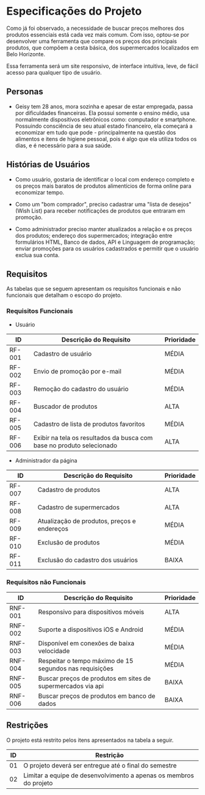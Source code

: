 # Especificações do Projeto

Como já foi observado, a necessidade de buscar preços melhores dos produtos essenciais está cada vez mais comum. Com isso, optou-se por desenvolver uma ferramenta que compare os preços dos principais produtos, que compõem a cesta básica, dos supermercados localizados em Belo Horizonte. 

Essa ferramenta será um site responsivo, de interface intuitiva, leve, de fácil acesso para qualquer tipo de usuário. 



## Personas

- Geisy tem 28 anos, mora sozinha e apesar de estar empregada, passa por dificuldades financeiras. Ela possui somente o ensino médio, usa normalmente dispositivos eletrônicos como: computador e smartphone. Possuindo consciência de seu atual estado financeiro, ela começará a economizar em tudo que pode - principalmente na questão dos alimentos e itens de higiene pessoal, pois é algo que ela utiliza todos os dias, e é necessário para a sua saúde. 

## Histórias de Usuários

- Como usuário, gostaria de identificar o local com endereço completo e os preços mais baratos de produtos alimentícios de forma online para economizar tempo.

- Como um "bom comprador", preciso cadastrar uma "lista de desejos" (Wish List) para receber notificações de produtos que entraram em promoção.

-  Como administrador preciso manter atualizados a relação e os preços dos produtos; endereço dos supermercados; integração entre formulários HTML, Banco de dados, API e Linguagem de programação; enviar promoções para os usuários cadastrados e permitir que o usuário exclua sua conta. 

## Requisitos

As tabelas que se seguem apresentam os requisitos funcionais e não funcionais que detalham o escopo do projeto.

### Requisitos Funcionais

- Usuário

|ID    | Descrição do Requisito  | Prioridade |
|------|-----------------------------------------|----|
|RF-001|Cadastro de usuário  | MÉDIA|
|RF-002|Envio de promoção por e-mail  | MÉDIA|
|RF-003|Remoção do cadastro do usuário  | MÉDIA|
|RF-004|Buscador de produtos  |ALTA|
|RF-005|Cadastro de lista de produtos favoritos   | MÉDIA|
|RF-006|Exibir na tela os resultados da busca com base no produto selecionado |ALTA|

- Administrador da página

|ID    | Descrição do Requisito  | Prioridade |
|------|-----------------------------------------|----|
|RF-007|Cadastro de produtos  | ALTA |
|RF-008|Cadastro de supermercados | ALTA|
|RF-009|Atualização de produtos, preços e endereços  | MÉDIA|
|RF-010|Exclusão de produtos   | MÉDIA|
|RF-011|Exclusão do cadastro dos usuários| BAIXA |

### Requisitos não Funcionais

|ID     | Descrição do Requisito  |Prioridade |
|-------|-------------------------|----|
|RNF-001| Responsivo para dispositivos móveis  | ALTA|
|RNF-002| Suporte a dispositivos iOS e Android  | MÉDIA|
|RNF-003| Disponível em conexões de baixa velocidade |MÉDIA|
|RNF-004| Respeitar o tempo máximo de 15 segundos nas requisições | MÉDIA|
|RNF-005| Buscar preços de produtos em sites de supermercados via api  |BAIXA |
|RNF-006| Buscar preços de produtos em banco de dados |BAIXA |

## Restrições

O projeto está restrito pelos itens apresentados na tabela a seguir.

|ID| Restrição                                             |
|--|-------------------------------------------------------|
|01| O projeto deverá ser entregue até o final do semestre |
|02| Limitar a equipe de desenvolvimento a apenas os membros do projeto|
